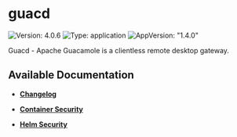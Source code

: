 # guacd

![Version: 4.0.6](https://img.shields.io/badge/Version-4.0.6-informational?style=flat-square) ![Type: application](https://img.shields.io/badge/Type-application-informational?style=flat-square) ![AppVersion: "1.4.0"](https://img.shields.io/badge/AppVersion-"1.4.0"-informational?style=flat-square)

Guacd - Apache Guacamole is a clientless remote desktop gateway.

## Available Documentation

- [**Changelog**](CHANGELOG)

- [**Container Security**](container-security)

- [**Helm Security**](helm-security)

